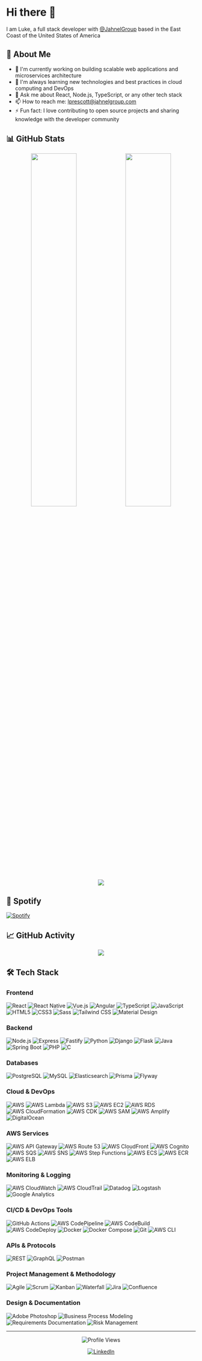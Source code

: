 # Hi there 👋

I am Luke, a full stack developer with [@JahnelGroup](https://www.jahnelgroup.com/) based in the East Coast of the United States of America <img src="https://cdn-icons-png.flaticon.com/512/323/323310.png" width="13"/>

## 🚀 About Me

-   🔭 I'm currently working on building scalable web applications and microservices architecture
-   🌱 I'm always learning new technologies and best practices in cloud computing and DevOps
-   💬 Ask me about React, Node.js, TypeScript, or any other tech stack
-   📫 How to reach me: [lprescott@jahnelgroup.com](mailto:lprescott@jahnelgroup.com)
-   ⚡ Fun fact: I love contributing to open source projects and sharing knowledge with the developer community

## 📊 GitHub Stats

<p align="center">
  <img width="49%" src="https://github-readme-streak-stats.herokuapp.com?user=lprescott&theme=dark&hide_border=true" />
  <img width="49%" src="https://github-readme-stats-git-masterrstaa-rickstaa.vercel.app/api?username=lprescott&show_icons=true&theme=dark&hide_border=true&count_private=true" />
</p>

<p align="center">
  <img src="https://github-profile-trophy.vercel.app/?username=lprescott&theme=darkhub&no-frame=true&column=7&margin-w=15&margin-h=15" />
</p>

## 🎵 Spotify

[![Spotify](https://novatorem.vercel.app/api/spotify)](https://open.spotify.com/user/ran491z2kas8p5d23x6ivvfm0)

## 📈 GitHub Activity

<p align="center">
  <img src="https://github-readme-activity-graph.vercel.app/graph?username=lprescott&theme=react-dark&hide_border=true&area=true" />
</p>

## 🛠️ Tech Stack

### Frontend

<p>
  <img alt="React" src="https://img.shields.io/badge/-React-45b8d8?style=flat-square&logo=react&logoColor=white" />
  <img alt="React Native" src="https://img.shields.io/badge/-React_Native-45b8d8?style=flat-square&logo=react&logoColor=white" />
  <img alt="Vue.js" src="https://img.shields.io/badge/-Vue.js-4FC08D?style=flat-square&logo=vue.js&logoColor=white" />
  <img alt="Angular" src="https://img.shields.io/badge/-Angular-DD0031?style=flat-square&logo=angular&logoColor=white" />
  <img alt="TypeScript" src="https://img.shields.io/badge/-TypeScript-007ACC?style=flat-square&logo=typescript&logoColor=white" />
  <img alt="JavaScript" src="https://img.shields.io/badge/-JavaScript-F7DF1E?style=flat-square&logo=javascript&logoColor=black" />
  <img alt="HTML5" src="https://img.shields.io/badge/-HTML5-E34F26?style=flat-square&logo=html5&logoColor=white" />
  <img alt="CSS3" src="https://img.shields.io/badge/-CSS3-1572B6?style=flat-square&logo=css3&logoColor=white" />
  <img alt="Sass" src="https://img.shields.io/badge/-Sass-CC6699?style=flat-square&logo=sass&logoColor=white" />
  <img alt="Tailwind CSS" src="https://img.shields.io/badge/-Tailwind_CSS-38B2AC?style=flat-square&logo=tailwind-css&logoColor=white" />
  <img alt="Material Design" src="https://img.shields.io/badge/-Material_Design-757575?style=flat-square&logo=material-design&logoColor=white" />
</p>

### Backend

<p>
  <img alt="Node.js" src="https://img.shields.io/badge/-Node.js-43853d?style=flat-square&logo=Node.js&logoColor=white" />
  <img alt="Express" src="https://img.shields.io/badge/-Express-000000?style=flat-square&logo=express&logoColor=white" />
  <img alt="Fastify" src="https://img.shields.io/badge/-Fastify-000000?style=flat-square&logo=fastify&logoColor=white" />
  <img alt="Python" src="https://img.shields.io/badge/-Python-3776AB?style=flat-square&logo=python&logoColor=white" />
  <img alt="Django" src="https://img.shields.io/badge/-Django-092E20?style=flat-square&logo=django&logoColor=white" />
  <img alt="Flask" src="https://img.shields.io/badge/-Flask-000000?style=flat-square&logo=flask&logoColor=white" />
  <img alt="Java" src="https://img.shields.io/badge/-Java-ED8B00?style=flat-square&logo=java&logoColor=white" />
  <img alt="Spring Boot" src="https://img.shields.io/badge/-Spring_Boot-6DB33F?style=flat-square&logo=spring-boot&logoColor=white" />
  <img alt="PHP" src="https://img.shields.io/badge/-PHP-777BB4?style=flat-square&logo=php&logoColor=white" />
  <img alt="C" src="https://img.shields.io/badge/-C-A8B9CC?style=flat-square&logo=c&logoColor=white" />
</p>

### Databases

<p>
  <img alt="PostgreSQL" src="https://img.shields.io/badge/-PostgreSQL-336791?style=flat-square&logo=postgresql&logoColor=white" />
  <img alt="MySQL" src="https://img.shields.io/badge/-MySQL-4479A1?style=flat-square&logo=mysql&logoColor=white" />
  <img alt="Elasticsearch" src="https://img.shields.io/badge/-Elasticsearch-005571?style=flat-square&logo=elasticsearch&logoColor=white" />
  <img alt="Prisma" src="https://img.shields.io/badge/-Prisma-2D3748?style=flat-square&logo=prisma&logoColor=white" />
  <img alt="Flyway" src="https://img.shields.io/badge/-Flyway-CC0200?style=flat-square&logo=flyway&logoColor=white" />
</p>

### Cloud & DevOps

<p>
  <img alt="AWS" src="https://img.shields.io/badge/-AWS-232F3E?style=flat-square&logo=amazon-aws&logoColor=white" />
  <img alt="AWS Lambda" src="https://img.shields.io/badge/-AWS_Lambda-FF9900?style=flat-square&logo=aws-lambda&logoColor=white" />
  <img alt="AWS S3" src="https://img.shields.io/badge/-AWS_S3-569A31?style=flat-square&logo=amazon-s3&logoColor=white" />
  <img alt="AWS EC2" src="https://img.shields.io/badge/-AWS_EC2-FF9900?style=flat-square&logo=amazon-ec2&logoColor=white" />
  <img alt="AWS RDS" src="https://img.shields.io/badge/-AWS_RDS-527FFF?style=flat-square&logo=amazon-rds&logoColor=white" />
  <img alt="AWS CloudFormation" src="https://img.shields.io/badge/-AWS_CloudFormation-FF9900?style=flat-square&logo=aws-cloudformation&logoColor=white" />
  <img alt="AWS CDK" src="https://img.shields.io/badge/-AWS_CDK-FF9900?style=flat-square&logo=aws-cdk&logoColor=white" />
  <img alt="AWS SAM" src="https://img.shields.io/badge/-AWS_SAM-FF9900?style=flat-square&logo=aws-sam&logoColor=white" />
  <img alt="AWS Amplify" src="https://img.shields.io/badge/-AWS_Amplify-FF9900?style=flat-square&logo=aws-amplify&logoColor=white" />
  <img alt="DigitalOcean" src="https://img.shields.io/badge/-DigitalOcean-0080FF?style=flat-square&logo=digitalocean&logoColor=white" />
</p>

### AWS Services

<p>
  <img alt="AWS API Gateway" src="https://img.shields.io/badge/-AWS_API_Gateway-FF9900?style=flat-square&logo=amazon-api-gateway&logoColor=white" />
  <img alt="AWS Route 53" src="https://img.shields.io/badge/-AWS_Route_53-FF9900?style=flat-square&logo=amazon-route53&logoColor=white" />
  <img alt="AWS CloudFront" src="https://img.shields.io/badge/-AWS_CloudFront-FF9900?style=flat-square&logo=amazon-cloudfront&logoColor=white" />
  <img alt="AWS Cognito" src="https://img.shields.io/badge/-AWS_Cognito-FF9900?style=flat-square&logo=amazon-cognito&logoColor=white" />
  <img alt="AWS SQS" src="https://img.shields.io/badge/-AWS_SQS-FF9900?style=flat-square&logo=amazon-sqs&logoColor=white" />
  <img alt="AWS SNS" src="https://img.shields.io/badge/-AWS_SNS-FF9900?style=flat-square&logo=amazon-sns&logoColor=white" />
  <img alt="AWS Step Functions" src="https://img.shields.io/badge/-AWS_Step_Functions-FF9900?style=flat-square&logo=aws-step-functions&logoColor=white" />
  <img alt="AWS ECS" src="https://img.shields.io/badge/-AWS_ECS-FF9900?style=flat-square&logo=amazon-ecs&logoColor=white" />
  <img alt="AWS ECR" src="https://img.shields.io/badge/-AWS_ECR-FF9900?style=flat-square&logo=amazon-ecr&logoColor=white" />
  <img alt="AWS ELB" src="https://img.shields.io/badge/-AWS_ELB-FF9900?style=flat-square&logo=amazon-elastic-load-balancing&logoColor=white" />
</p>

### Monitoring & Logging

<p>
  <img alt="AWS CloudWatch" src="https://img.shields.io/badge/-AWS_CloudWatch-FF9900?style=flat-square&logo=amazon-cloudwatch&logoColor=white" />
  <img alt="AWS CloudTrail" src="https://img.shields.io/badge/-AWS_CloudTrail-FF9900?style=flat-square&logo=amazon-cloudtrail&logoColor=white" />
  <img alt="Datadog" src="https://img.shields.io/badge/-Datadog-632CA6?style=flat-square&logo=datadog&logoColor=white" />
  <img alt="Logstash" src="https://img.shields.io/badge/-Logstash-005571?style=flat-square&logo=logstash&logoColor=white" />
  <img alt="Google Analytics" src="https://img.shields.io/badge/-Google_Analytics-E37400?style=flat-square&logo=google-analytics&logoColor=white" />
</p>

### CI/CD & DevOps Tools

<p>
  <img alt="GitHub Actions" src="https://img.shields.io/badge/-GitHub_Actions-2088FF?style=flat-square&logo=github-actions&logoColor=white" />
  <img alt="AWS CodePipeline" src="https://img.shields.io/badge/-AWS_CodePipeline-FF9900?style=flat-square&logo=aws-codepipeline&logoColor=white" />
  <img alt="AWS CodeBuild" src="https://img.shields.io/badge/-AWS_CodeBuild-FF9900?style=flat-square&logo=aws-codebuild&logoColor=white" />
  <img alt="AWS CodeDeploy" src="https://img.shields.io/badge/-AWS_CodeDeploy-FF9900?style=flat-square&logo=aws-codedeploy&logoColor=white" />
  <img alt="Docker" src="https://img.shields.io/badge/-Docker-2496ED?style=flat-square&logo=docker&logoColor=white" />
  <img alt="Docker Compose" src="https://img.shields.io/badge/-Docker_Compose-2496ED?style=flat-square&logo=docker-compose&logoColor=white" />
  <img alt="Git" src="https://img.shields.io/badge/-Git-F05032?style=flat-square&logo=git&logoColor=white" />
  <img alt="AWS CLI" src="https://img.shields.io/badge/-AWS_CLI-FF9900?style=flat-square&logo=aws-cli&logoColor=white" />
</p>

### APIs & Protocols

<p>
  <img alt="REST" src="https://img.shields.io/badge/-REST-000000?style=flat-square&logo=rest&logoColor=white" />
  <img alt="GraphQL" src="https://img.shields.io/badge/-GraphQL-E10098?style=flat-square&logo=graphql&logoColor=white" />
  <img alt="Postman" src="https://img.shields.io/badge/-Postman-FF6C37?style=flat-square&logo=postman&logoColor=white" />
</p>

### Project Management & Methodology

<p>
  <img alt="Agile" src="https://img.shields.io/badge/-Agile-2496ED?style=flat-square&logo=agile&logoColor=white" />
  <img alt="Scrum" src="https://img.shields.io/badge/-Scrum-6DB33F?style=flat-square&logo=scrum&logoColor=white" />
  <img alt="Kanban" src="https://img.shields.io/badge/-Kanban-2496ED?style=flat-square&logo=kanban&logoColor=white" />
  <img alt="Waterfall" src="https://img.shields.io/badge/-Waterfall-2496ED?style=flat-square&logo=waterfall&logoColor=white" />
  <img alt="Jira" src="https://img.shields.io/badge/-Jira-0052CC?style=flat-square&logo=jira&logoColor=white" />
  <img alt="Confluence" src="https://img.shields.io/badge/-Confluence-172B4D?style=flat-square&logo=confluence&logoColor=white" />
</p>

### Design & Documentation

<p>
  <img alt="Adobe Photoshop" src="https://img.shields.io/badge/-Adobe_Photoshop-31A8FF?style=flat-square&logo=adobe-photoshop&logoColor=white" />
  <img alt="Business Process Modeling" src="https://img.shields.io/badge/-Business_Process_Modeling-2496ED?style=flat-square&logo=bpm&logoColor=white" />
  <img alt="Requirements Documentation" src="https://img.shields.io/badge/-Requirements_Documentation-2496ED?style=flat-square&logo=documentation&logoColor=white" />
  <img alt="Risk Management" src="https://img.shields.io/badge/-Risk_Management-2496ED?style=flat-square&logo=risk&logoColor=white" />
</p>

---

<p align="center">
  <img src="https://komarev.com/ghpvc/?username=lprescott&label=Profile%20views&color=0e75b6&style=flat" alt="Profile Views" />
</p>

<p align="center">
  <a href="https://linkedin.com/in/lukerobertprescott">
    <img alt="LinkedIn" src="https://img.shields.io/badge/-LinkedIn-0077B5?style=flat-square&logo=linkedin&logoColor=white" />
  </a>
</p>
